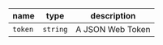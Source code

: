 | name    | type     | description      |
|---------|----------|------------------|
| `token` | `string` | A JSON Web Token |
